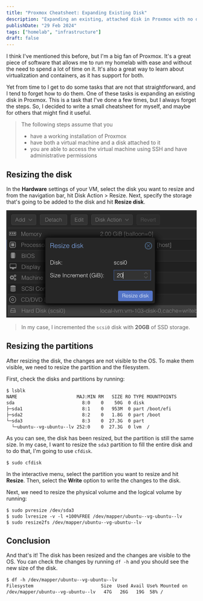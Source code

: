 ```yaml
---
title: "Proxmox Cheatsheet: Expanding Existing Disk"
description: "Expanding an existing, attached disk in Proxmox with no downtime"
publishDate: "29 Feb 2024"
tags: ["homelab", "infrastructure"]
draft: false
---
```


I think I've mentioned this before, but I'm a big fan of Proxmox. It's a great piece of software
that allows me to run my homelab with ease and without the need to spend a lot of time on it.
It's also a great way to learn about virtualization and containers, as it has support for both.

Yet from time to I get to do some tasks that are not that straightforward, and I tend to forget
how to do them. One of these tasks is expanding an existing disk in Proxmox. This is a task that
I've done a few times, but I always forget the steps. So, I decided to write a small cheatsheet
for myself, and maybe for others that might find it useful.

> The following steps assume that you
> - have a working installation of Proxmox
> - have both a virtual machine and a disk attached to it
> - you are able to access the virtual machine using SSH and have administrative permissions

## Resizing the disk

In the **Hardware** settings of your VM, select the disk you want to resize and from the navigation
bar, hit Disk Action > Resize.
Next, specify the storage that's going to be added to the disk and hit **Resize disk**.

![Resizing the existing disk](./01-resize-disk.png)

> In my case, I incremented the `scsi0` disk with **20GB** of SSD storage.

## Resizing the partitions

After resizing the disk, the changes are not visible to the OS. To make them visible, we need to
resize the partition and the filesystem.

First, check the disks and partitions by running:
```shell
$ lsblk
NAME                      MAJ:MIN RM   SIZE RO TYPE MOUNTPOINTS
sda                         8:0    0    50G  0 disk
├─sda1                      8:1    0   953M  0 part /boot/efi
├─sda2                      8:2    0   1.8G  0 part /boot
└─sda3                      8:3    0  27.3G  0 part
  └─ubuntu--vg-ubuntu--lv 252:0    0  27.3G  0 lvm  /
```

As you can see, the disk has been resized, but the partition is still the same size. In my case,
I want to resize the `sda3` partition to fill the entire disk and to do that, I'm going to use
`cfdisk`.

```shell
$ sudo cfdisk
```

In the interactive menu, select the partition you want to resize and hit **Resize**. Then, select
the **Write** option to write the changes to the disk.

Next, we need to resize the physical volume and the logical volume by running:

```shell
$ sudo pvresize /dev/sda3
$ sudo lvresize -v -l +100%FREE /dev/mapper/ubuntu--vg-ubuntu--lv
$ sudo resize2fs /dev/mapper/ubuntu--vg-ubuntu--lv
```

## Conclusion

And that's it! The disk has been resized and the changes are visible to the OS. You can check the
changes by running `df -h` and you should see the new size of the disk.

```shell
$ df -h /dev/mapper/ubuntu--vg-ubuntu--lv
Filesystem                         Size  Used Avail Use% Mounted on
/dev/mapper/ubuntu--vg-ubuntu--lv   47G   26G   19G  58% /
```
